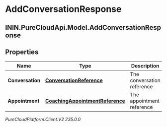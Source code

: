 # AddConversationResponse

## ININ.PureCloudApi.Model.AddConversationResponse

## Properties

|Name | Type | Description | Notes|
|------------ | ------------- | ------------- | -------------|
| **Conversation** | [**ConversationReference**](ConversationReference) | The conversation reference | [optional] |
| **Appointment** | [**CoachingAppointmentReference**](CoachingAppointmentReference) | The appointment reference | [optional] |



_PureCloudPlatform.Client.V2 235.0.0_

